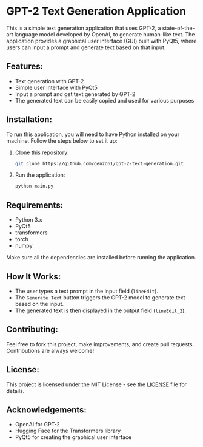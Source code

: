 # GPT-2 Text Generation Application

This is a simple text generation application that uses GPT-2, a state-of-the-art language model developed by OpenAI, to generate human-like text. The application provides a graphical user interface (GUI) built with PyQt5, where users can input a prompt and generate text based on that input.

## Features:
- Text generation with GPT-2
- Simple user interface with PyQt5
- Input a prompt and get text generated by GPT-2
- The generated text can be easily copied and used for various purposes

## Installation:

To run this application, you will need to have Python installed on your machine. Follow the steps below to set it up:

1. Clone this repository:
    ```bash
    git clone https://github.com/genzo61/gpt-2-text-generation.git
    ```
   

2. Run the application:
    ```bash
    python main.py
    ```

## Requirements:
- Python 3.x
- PyQt5
- transformers
- torch
- numpy

Make sure all the dependencies are installed before running the application.

## How It Works:
- The user types a text prompt in the input field (`lineEdit`).
- The `Generate Text` button triggers the GPT-2 model to generate text based on the input.
- The generated text is then displayed in the output field (`lineEdit_2`).

## Contributing:
Feel free to fork this project, make improvements, and create pull requests. Contributions are always welcome!

## License:
This project is licensed under the MIT License - see the [LICENSE](LICENSE) file for details.

## Acknowledgements:
- OpenAI for GPT-2
- Hugging Face for the Transformers library
- PyQt5 for creating the graphical user interface
